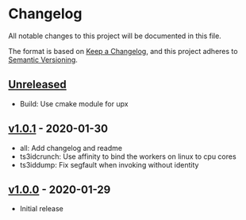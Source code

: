 # Changelog

All notable changes to this project will be documented in this file.

The format is based on [Keep a Changelog](https://keepachangelog.com/en/1.0.0/), and this project adheres
to [Semantic Versioning](https://semver.org/spec/v2.0.0.html).

## [Unreleased]

* Build: Use cmake module for upx

## [v1.0.1] - 2020-01-30

* all: Add changelog and readme
* ts3idcrunch: Use affinity to bind the workers on linux to cpu cores
* ts3iddump: Fix segfault when invoking without identity

## [v1.0.0] - 2020-01-29

* Initial release

[Unreleased]:  https://github.com/bratkartoffel/ts3idtools/compare/v1.0.1...HEAD

[v1.0.1]:      https://github.com/bratkartoffel/ts3idtools/compare/v1.0.0...v1.0.1

[v1.0.0]:      https://github.com/bratkartoffel/ts3idtools/releases/tag/v1.0.0

